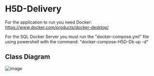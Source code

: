 # H5D-Delivery

For the application to run you need Docker: https://www.docker.com/products/docker-desktop/

For the SQL Docker Server you must run the "docker-compose.yml" file using powershell with the command:
"docker-compose-H5D-Db up -d"

## Class Diagram
![image](https://user-images.githubusercontent.com/75679578/227969633-53258193-5338-42ba-bc51-ece41f58b4ef.png)
